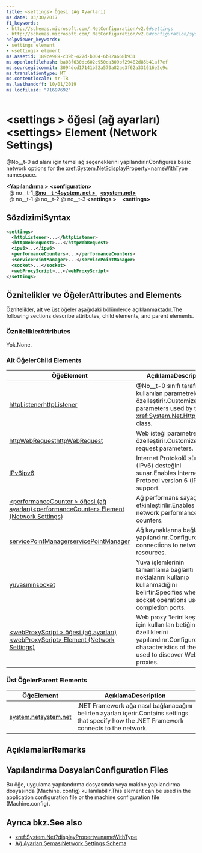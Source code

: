 ```yaml
---
title: <settings> Öğesi (Ağ Ayarları)
ms.date: 03/30/2017
f1_keywords:
- http://schemas.microsoft.com/.NetConfiguration/v2.0#settings
- http://schemas.microsoft.com/.NetConfiguration/v2.0#configuration/system.net/settings
helpviewer_keywords:
- settings element
- <settings> element
ms.assetid: 189ce989-c39b-427d-b004-6b82a668b931
ms.openlocfilehash: ba08f630dc602c950da309bf29482d85b41af7ef
ms.sourcegitcommit: 3094dcd17141b32a570a82ae3f62a331616e2c9c
ms.translationtype: MT
ms.contentlocale: tr-TR
ms.lasthandoff: 10/01/2019
ms.locfileid: "71697692"
---
```

# <a name="settings-element-network-settings"></a><span data-ttu-id="b47fd-102">\<settings > öğesi (ağ ayarları)</span><span class="sxs-lookup"><span data-stu-id="b47fd-102">\<settings> Element (Network Settings)</span></span>
<span data-ttu-id="b47fd-103">@No__t-0 ad alanı için temel ağ seçeneklerini yapılandırır.</span><span class="sxs-lookup"><span data-stu-id="b47fd-103">Configures basic network options for the <xref:System.Net?displayProperty=nameWithType> namespace.</span></span>  
  
[<span data-ttu-id="b47fd-104"> **\<Yapılandırma >** </span><span class="sxs-lookup"><span data-stu-id="b47fd-104">**\<configuration>**</span></span>](../configuration-element.md)  
<span data-ttu-id="b47fd-105">&nbsp; @ no__t-1[ **@no__t -4system. net >** ](system-net-element-network-settings.md)</span><span class="sxs-lookup"><span data-stu-id="b47fd-105">&nbsp;&nbsp;[**\<system.net>**](system-net-element-network-settings.md)</span></span>  
<span data-ttu-id="b47fd-106">&nbsp; @ no__t-1 @ no__t-2 @ no__t-3 **\<settings >**</span><span class="sxs-lookup"><span data-stu-id="b47fd-106">&nbsp;&nbsp;&nbsp;&nbsp;**\<settings>**</span></span>  
  
## <a name="syntax"></a><span data-ttu-id="b47fd-107">Sözdizimi</span><span class="sxs-lookup"><span data-stu-id="b47fd-107">Syntax</span></span>  
  
```xml  
<settings>  
  <httpListener>...</httpListener>  
  <httpWebRequest>...</httpWebRequest>  
  <ipv6>...</ipv6>  
  <performanceCounters>...</performanceCounters>  
  <servicePointManager>...</servicePointManager>  
  <socket>...</socket>  
  <webProxyScript>...</webProxyScript>  
</settings>  
```  
  
## <a name="attributes-and-elements"></a><span data-ttu-id="b47fd-108">Öznitelikler ve Öğeler</span><span class="sxs-lookup"><span data-stu-id="b47fd-108">Attributes and Elements</span></span>  
 <span data-ttu-id="b47fd-109">Öznitelikler, alt ve üst öğeler aşağıdaki bölümlerde açıklanmaktadır.</span><span class="sxs-lookup"><span data-stu-id="b47fd-109">The following sections describe attributes, child elements, and parent elements.</span></span>  
  
### <a name="attributes"></a><span data-ttu-id="b47fd-110">Öznitelikler</span><span class="sxs-lookup"><span data-stu-id="b47fd-110">Attributes</span></span>  
 <span data-ttu-id="b47fd-111">Yok.</span><span class="sxs-lookup"><span data-stu-id="b47fd-111">None.</span></span>  
  
### <a name="child-elements"></a><span data-ttu-id="b47fd-112">Alt Öğeler</span><span class="sxs-lookup"><span data-stu-id="b47fd-112">Child Elements</span></span>  
  
|<span data-ttu-id="b47fd-113">Öğe</span><span class="sxs-lookup"><span data-stu-id="b47fd-113">Element</span></span>|<span data-ttu-id="b47fd-114">Açıklama</span><span class="sxs-lookup"><span data-stu-id="b47fd-114">Description</span></span>|  
|-------------|-----------------|  
|[<span data-ttu-id="b47fd-115">httpListener</span><span class="sxs-lookup"><span data-stu-id="b47fd-115">httpListener</span></span>](httplistener-element-network-settings.md)|<span data-ttu-id="b47fd-116">@No__t-0 sınıfı tarafından kullanılan parametreleri özelleştirir.</span><span class="sxs-lookup"><span data-stu-id="b47fd-116">Customizes parameters used by the <xref:System.Net.HttpListener> class.</span></span>|  
|[<span data-ttu-id="b47fd-117">httpWebRequest</span><span class="sxs-lookup"><span data-stu-id="b47fd-117">httpWebRequest</span></span>](httpwebrequest-element-network-settings.md)|<span data-ttu-id="b47fd-118">Web isteği parametrelerini özelleştirir.</span><span class="sxs-lookup"><span data-stu-id="b47fd-118">Customizes Web request parameters.</span></span>|  
|[<span data-ttu-id="b47fd-119">IPv6</span><span class="sxs-lookup"><span data-stu-id="b47fd-119">ipv6</span></span>](ipv6-element-network-settings.md)|<span data-ttu-id="b47fd-120">Internet Protokolü sürüm 6 (IPv6) desteğini sunar.</span><span class="sxs-lookup"><span data-stu-id="b47fd-120">Enables Internet Protocol version 6 (IPv6) support.</span></span>|  
|[<span data-ttu-id="b47fd-121">\<performanceCounter > öğesi (ağ ayarları)</span><span class="sxs-lookup"><span data-stu-id="b47fd-121">\<performanceCounter> Element (Network Settings)</span></span>](performancecounter-element-network-settings.md)|<span data-ttu-id="b47fd-122">Ağ performans sayaçlarını etkinleştirilir.</span><span class="sxs-lookup"><span data-stu-id="b47fd-122">Enables network performance counters.</span></span>|  
|[<span data-ttu-id="b47fd-123">servicePointManager</span><span class="sxs-lookup"><span data-stu-id="b47fd-123">servicePointManager</span></span>](servicepointmanager-element-network-settings.md)|<span data-ttu-id="b47fd-124">Ağ kaynaklarına bağlantıları yapılandırır.</span><span class="sxs-lookup"><span data-stu-id="b47fd-124">Configures connections to network resources.</span></span>|  
|[<span data-ttu-id="b47fd-125">yuvasının</span><span class="sxs-lookup"><span data-stu-id="b47fd-125">socket</span></span>](socket-element-network-settings.md)|<span data-ttu-id="b47fd-126">Yuva işlemlerinin tamamlama bağlantı noktalarını kullanıp kullanmadığını belirtir.</span><span class="sxs-lookup"><span data-stu-id="b47fd-126">Specifies whether socket operations use completion ports.</span></span>|  
|[<span data-ttu-id="b47fd-127">\<webProxyScript > öğesi (ağ ayarları)</span><span class="sxs-lookup"><span data-stu-id="b47fd-127">\<webProxyScript> Element (Network Settings)</span></span>](webproxyscript-element-network-settings.md)|<span data-ttu-id="b47fd-128">Web proxy 'lerini keşfetme için kullanılan betiğin özelliklerini yapılandırır.</span><span class="sxs-lookup"><span data-stu-id="b47fd-128">Configures the characteristics of the script used to discover Web proxies.</span></span>|  
  
### <a name="parent-elements"></a><span data-ttu-id="b47fd-129">Üst Öğeler</span><span class="sxs-lookup"><span data-stu-id="b47fd-129">Parent Elements</span></span>  
  
|<span data-ttu-id="b47fd-130">Öğe</span><span class="sxs-lookup"><span data-stu-id="b47fd-130">Element</span></span>|<span data-ttu-id="b47fd-131">Açıklama</span><span class="sxs-lookup"><span data-stu-id="b47fd-131">Description</span></span>|  
|-------------|-----------------|  
|[<span data-ttu-id="b47fd-132">system.net</span><span class="sxs-lookup"><span data-stu-id="b47fd-132">system.net</span></span>](system-net-element-network-settings.md)|<span data-ttu-id="b47fd-133">.NET Framework ağa nasıl bağlanacağını belirten ayarları içerir.</span><span class="sxs-lookup"><span data-stu-id="b47fd-133">Contains settings that specify how the .NET Framework connects to the network.</span></span>|  
  
## <a name="remarks"></a><span data-ttu-id="b47fd-134">Açıklamalar</span><span class="sxs-lookup"><span data-stu-id="b47fd-134">Remarks</span></span>  
  
## <a name="configuration-files"></a><span data-ttu-id="b47fd-135">Yapılandırma Dosyaları</span><span class="sxs-lookup"><span data-stu-id="b47fd-135">Configuration Files</span></span>  
 <span data-ttu-id="b47fd-136">Bu öğe, uygulama yapılandırma dosyasında veya makine yapılandırma dosyasında (Machine. config) kullanılabilir.</span><span class="sxs-lookup"><span data-stu-id="b47fd-136">This element can be used in the application configuration file or the machine configuration file (Machine.config).</span></span>  
  
## <a name="see-also"></a><span data-ttu-id="b47fd-137">Ayrıca bkz.</span><span class="sxs-lookup"><span data-stu-id="b47fd-137">See also</span></span>

- <xref:System.Net?displayProperty=nameWithType>
- [<span data-ttu-id="b47fd-138">Ağ Ayarları Şeması</span><span class="sxs-lookup"><span data-stu-id="b47fd-138">Network Settings Schema</span></span>](index.md)
